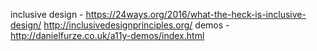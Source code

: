 inclusive design - https://24ways.org/2016/what-the-heck-is-inclusive-design/
                  http://inclusivedesignprinciples.org/
demos - http://danielfurze.co.uk/a11y-demos/index.html
